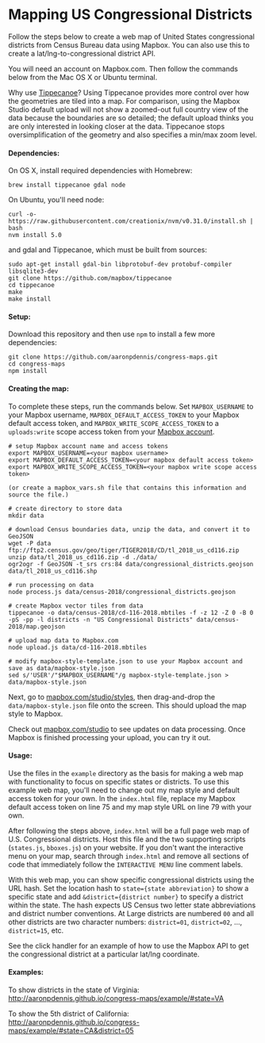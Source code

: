 # Mapping US Congressional Districts

Follow the steps below to create a web map of United States congressional districts from Census Bureau data using Mapbox. You can also use this to create a lat/lng-to-congressional district API.

You will need an account on Mapbox.com. Then follow the commands below from the Mac OS X or Ubuntu terminal.

Why use [Tippecanoe](https://github.com/mapbox/tippecanoe)? Using Tippecanoe provides more control over how the geometries are tiled into a map. For comparison, using the Mapbox Studio default upload will not show a zoomed-out full country view of the data because the boundaries are so detailed; the default upload thinks you are only interested in looking closer at the data. Tippecanoe stops  oversimplification of the geometry and also specifies a min/max zoom level.

#### Dependencies:

On OS X, install required dependencies with Homebrew:

```
brew install tippecanoe gdal node
```

On Ubuntu, you'll need node:

```
curl -o- https://raw.githubusercontent.com/creationix/nvm/v0.31.0/install.sh | bash
nvm install 5.0
```

and gdal and Tippecanoe, which must be built from sources:

```
sudo apt-get install gdal-bin libprotobuf-dev protobuf-compiler libsqlite3-dev
git clone https://github.com/mapbox/tippecanoe
cd tippecanoe
make
make install
```

#### Setup:

Download this repository and then use `npm` to install a few more dependencies:

```
git clone https://github.com/aaronpdennis/congress-maps.git
cd congress-maps
npm install
```

#### Creating the map:

To complete these steps, run the commands below. Set `MAPBOX_USERNAME` to your Mapbox username, `MAPBOX_DEFAULT_ACCESS_TOKEN` to your Mapbox default access token, and `MAPBOX_WRITE_SCOPE_ACCESS_TOKEN` to a `uploads:write` scope access token from your [Mapbox account](https://www.mapbox.com/studio/account/tokens).

```
# setup Mapbox account name and access tokens
export MAPBOX_USERNAME=<your mapbox username>
export MAPBOX_DEFAULT_ACCESS_TOKEN=<your mapbox default access token>
export MAPBOX_WRITE_SCOPE_ACCESS_TOKEN=<your mapbox write scope access token>

(or create a mapbox_vars.sh file that contains this information and source the file.)

# create directory to store data
mkdir data

# download Census boundaries data, unzip the data, and convert it to GeoJSON
wget -P data ftp://ftp2.census.gov/geo/tiger/TIGER2018/CD/tl_2018_us_cd116.zip
unzip data/tl_2018_us_cd116.zip -d ./data/
ogr2ogr -f GeoJSON -t_srs crs:84 data/congressional_districts.geojson data/tl_2018_us_cd116.shp

# run processing on data
node process.js data/census-2018/congressional_districts.geojson

# create Mapbox vector tiles from data
tippecanoe -o data/census-2018/cd-116-2018.mbtiles -f -z 12 -Z 0 -B 0 -pS -pp -l districts -n "US Congressional Districts" data/census-2018/map.geojson

# upload map data to Mapbox.com
node upload.js data/cd-116-2018.mbtiles

# modify mapbox-style-template.json to use your Mapbox account and save as data/mapbox-style.json
sed s/'USER'/"$MAPBOX_USERNAME"/g mapbox-style-template.json > data/mapbox-style.json
```

Next, go to [mapbox.com/studio/styles](https://www.mapbox.com/styles), then drag-and-drop the `data/mapbox-style.json` file onto the screen. This should upload the map style to Mapbox.

Check out [mapbox.com/studio](https://www.mapbox.com/studio) to see updates on data processing. Once Mapbox is finished processing your upload, you can try it out.

#### Usage:

Use the files in the `example` directory as the basis for making a web map with functionality to focus on specific states or districts. To use this example web map, you'll need to change out my map style and default access token for your own. In the `index.html` file, replace my Mapbox default access token on line 75 and my map style URL on line 79 with your own.

After following the steps above, `index.html` will be a full page web map of U.S. Congressional districts. Host this file and the two supporting scripts (`states.js`, `bboxes.js`) on your website. If you don't want the interactive menu on your map, search through `index.html` and remove all sections of code that immediately follow the `INTERACTIVE MENU` line comment labels.

With this web map, you can show specific congressional districts using the URL hash. Set the location hash to `state={state abbreviation}` to show a specific state and add `&district={district number}` to specify a district within the state. The hash expects US Census two letter state abbreviations and district number conventions. At Large districts are numbered `00` and all other districts are two character numbers: `district=01`, `district=02`, ..., `district=15`, etc.

See the click handler for an example of how to use the Mapbox API to get the congressional district at a particular lat/lng coordinate.

#### Examples:

To show districts in the state of Virginia: http://aaronpdennis.github.io/congress-maps/example/#state=VA

To show the 5th district of California: http://aaronpdennis.github.io/congress-maps/example/#state=CA&district=05
